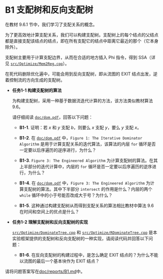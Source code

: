 # B1 支配树和反向支配树

在教材 9.6.1 节中，我们学习了支配关系的概念。

为了更高效地计算支配关系，我们可以构建支配树。支配树上的每个结点的父结点都是直接支配该结点的结点，即在所有支配它的结点中距离它最近的那个（它本身除外）。

支配树主要用于计算支配边界，从而在合适的地方插入 Phi 指令，得到 SSA（详见 [`src/Optimize/Mem2Reg.cpp`](src/Optimize/Mem2Reg.cpp)）。

在死代码删除优化遍中，可能会用到反向支配树，即从流图的 EXIT 结点出发，逆着控制流的方向生成的支配树。

- **任务1-1 构建支配树的算法**

  为构建支配树，采用一种基于数据流迭代计算的方法，该方法类似教材算法 9.6。

  请仔细阅读 [`doc/dom.pdf`](doc/dom.pdf)，回答以下问题：

  - **B1-1**. 证明：若 $x$ 和 $y$ 支配 $b$，则要么 $x$ 支配 $y$，要么 $y$ 支配 $x$。 

  - **B1-2**. 在 [`doc/dom.pdf`](doc/dom.pdf) 中，`Figure 1: The Iterative Dominator Algorithm` 是用于计算支配关系的迭代算法，该算法的内层 `for` 循环是否一定要以后序遍历的逆序进行，为什么？

  - **B1-3**. `Figure 3: The Engineered Algorithm` 为计算支配树的算法。在其上半部分的迭代计算中，内层的 `for` 循环是否一定要以后序遍历的逆序进行，为什么？

  - **B1-4**. 在 [`doc/dom.pdf`](doc/dom.pdf) 中，`Figure 3: The Engineered Algorithm` 为计算支配树的算法。其中下半部分 `intersect` 的作用是什么？内层的两个 `while` 循环中的小于号能否改成大于号？为什么？

  - **B1-5**. 这种通过构建支配树从而得到支配关系的算法相比教材中算法 9.6 在时间和空间上的优点是什么？

- **任务1-2 理解支配树和反向支配树的实现**

  [`src/Optimize/DominateTree.cpp`](src/Optimize/DominateTree.cpp) 和 [`src/Optimize/RDominateTree.cpp`](src/Optimize/RDominateTree.cpp) 是本实验框架提供的支配树和反向支配树的一种实现，请阅读代码并回答以下问题：

  - **B1-6**. 在反向支配树的构建过程中，是怎么确定 EXIT 结点的？为什么不能以流图的最后一个基本块作为 EXIT 结点？

请将问题答案写在[doc/reports/B1.md](doc/reports/B1.md)中。

